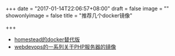 +++
date = "2017-01-14T22:06:57+08:00"
draft = false
image = ""
showonlyimage = false
title = "推荐几个docker镜像"

+++

- [homestead的docker替代版](https://hub.docker.com/r/laraedit/laraedit/)
- [webdevops的一系列关于PHP服务器的镜像](https://hub.docker.com/u/webdevops/)
